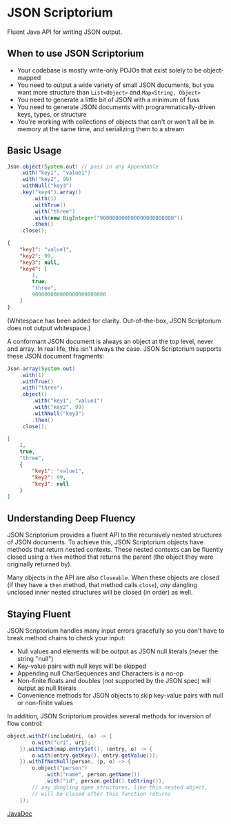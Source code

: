 # JSON Scriptorium
Fluent Java API for writing JSON output.

## When to use JSON Scriptorium
- Your codebase is mostly write-only POJOs that exist solely to be
object-mapped
- You need to output a wide variety of small JSON documents, but you
want more structure than `List<Object>` and `Map<String, Object>`
- You need to generate a little bit of JSON with a minimum of
fuss
- You need to generate JSON documents with programmatically-driven
keys, types, or structure
- You're working with collections of objects that can't or won't
all be in memory at the same time, and serializing them to a stream

## Basic Usage

``` Java
Json.object(System.out) // pass in any Appendable
    .with("key1", "value1")
    .with("key2", 99)
    .withNull("key3")
    .key("key4").array()
        .with(1)
        .withTrue()
        .with("three")
        .with(new BigInteger("900000000000000000000000"))
        .then()
    .close();
```

``` JSON
{
    "key1": "value1",
    "key2": 99,
    "key3": null,
    "key4": [
        1,
        true,
        "three",
        900000000000000000000000
    ]
}
```

(Whitespace has been added for clarity. Out-of-the-box, JSON Scriptorium
does not output whitespace.)

A conformant JSON document is always an object at the top level, never
and array. In real life, this isn't always the case. JSON Scriptorium
supports these JSON document fragments:

``` Java
Json.array(System.out)
    .with(1)
    .withTrue()
    .with("three")
    .object()
        .with("key1", "value1")
        .with("key2", 99)
        .withNull("key3")
        .then()
    .close();
```

``` JSON
[
    1,
    true,
    "three",
    {
        "key1": "value1",
        "key2": 99,
        "key3": null
    }
]
```

## Understanding Deep Fluency
JSON Scriptorium provides a fluent API to the recursively nested
structures of JSON documents. To achieve this, JSON Scriptorium
objects have methods that return nested contexts. These nested
contexts can be fluently closed using a `then` method that returns
the parent (the object they were originally returned by).

Many objects in the API are also `Closeable`. When these objects are
closed (if they have a `then` method, that method calls `close`),
*any* dangling unclosed inner nested structures will be closed (in
order) as well.

## Staying Fluent
JSON Scriptorium handles many input errors gracefully so you don't
have to break method chains to check your input:
- Null values and elements will be output as JSON null literals
(never the string "null")
- Key-value pairs with null keys will be skipped
- Appending null CharSequences and Characters is a no-op
- Non-finite floats and doubles (not supported by the JSON spec)
will output as null literals
- Convenience methods for JSON objects to skip key-value pairs with
null or non-finite values

In addition, JSON Scriptorium provides several methods for inversion
of flow control:

``` Java
object.withIf(includeUri, (o) -> {
        o.with("uri", uri);
    }).withEach(map.entrySet(), (entry, o) -> {
        o.with(entry.getKey(), entry.getValue());
    }).withIfNotNull(person, (p, o) -> {
        o.object("person")
            .with("name", person.getName())
            .with("id", person.getId().toString());
        // any dangling open structures, like this nested object,
        // will be closed after this function returns
    });
```

[JavaDoc](https://dougvalenta.github.io/scriptorium-json/apidocs)
